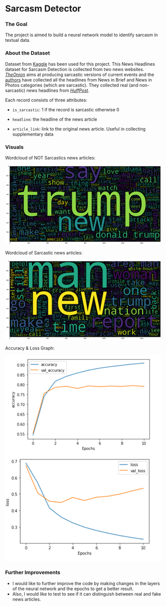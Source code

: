 # Sarcasm Detector

### The Goal

The project is aimed to build a neural network model to identify sarcasm in textual data.

### About the Dataset

Dataset from [Kaggle](https://www.kaggle.com/rmisra/news-headlines-dataset-for-sarcasm-detection) has been used for this project.
This News Headlines dataset for Sarcasm Detection is collected from two news websites. [*TheOnion*](https://www.theonion.com/) aims at producing sarcastic versions of current events and the [authors](https://rishabhmisra.github.io/publications/) have collected all the headlines from News in Brief and News in Photos categories (which are sarcastic). They collected real (and non-sarcastic) news headlines from [*HuffPost*](https://www.huffpost.com/).

Each record consists of three attributes:

* `is_sarcastic`: 1 if the record is sarcastic otherwise 0

* `headline`: the headline of the news article

* `article_link`: link to the original news article. Useful in collecting supplementary data

### Visuals

Wordcloud of NOT Sarcastics news articles:

![](https://github.com/N1chelle/Sarcasm_Detector/blob/main/Images/wordcloud1.png?raw=true)

Wordcloud of Sarcastic news articles:

![](https://github.com/N1chelle/Sarcasm_Detector/blob/main/Images/wordcloud2.png?raw=true)

Accuracy & Loss Graph:

![](https://github.com/N1chelle/Sarcasm_Detector/blob/main/Images/accuracy.png?raw=true) 
![](https://github.com/N1chelle/Sarcasm_Detector/blob/main/Images/screenshot2.png?raw=true)


### Further Improvements

* I would like to further improve the code by making changes in the layers of the neural network and the epochs to get a better result.
* Also, I would like to test to see if it can distinguish between real and fake news articles.

